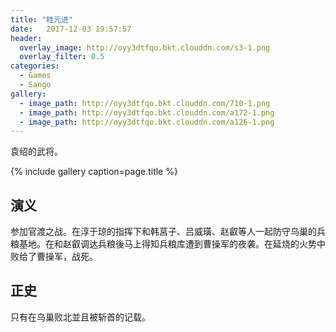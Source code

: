 ```yaml
---
title: "眭元进"
date:   2017-12-03 19:57:57
header:
  overlay_image: http://oyy3dtfqo.bkt.clouddn.com/s3-1.png
  overlay_filter: 0.5
categories:
  - Games
  - Sango
gallery:
  - image_path: http://oyy3dtfqo.bkt.clouddn.com/710-1.png
  - image_path: http://oyy3dtfqo.bkt.clouddn.com/a172-1.png
  - image_path: http://oyy3dtfqo.bkt.clouddn.com/a126-1.png
---
```


袁绍的武将。

{% include gallery caption=page.title %}

## 演义

参加官渡之战。在淳于琼的指挥下和韩莒子、吕威璜、赵叡等人一起防守乌巢的兵粮基地。在和赵叡调达兵粮後马上得知兵粮库遭到曹操军的夜袭。在延烧的火势中败给了曹操军，战死。

## 正史

只有在乌巢败北並且被斩首的记载。